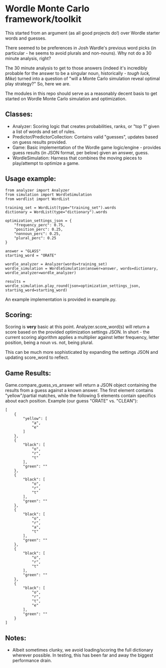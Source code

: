 # Wordle Monte Carlo framework/toolkit
This started from an argument (as all good projects do!) over Wordle starter words and guesses.

There seemed to be preferences in Josh Wardle's previous word picks (in particular - he seems to avoid plurals and non-nouns).  Why not do a 30 minute analysis, right?

The 30 minute analysis to get to those answers (indeed it's incredibly probable for the answer to be a singular noun, historically - *tough luck, Mike*) turned into a question of "will a Monte Carlo simulation reveal optimal play strategy?"  So, here we are.

The modules in this repo should serve as a reasonably decent basis to get started on Wordle Monte Carlo simulation and optimization.

## Classes:
- Analyzer: Scoring logic that creates probabilities, ranks, or "top 1" given a list of words and set of rules.
- Predictor/PredictorCollection: Contains valid "guesses", updates based on guess results provided.
- Game: Basic implementation of the Wordle game logic/engine - provides guess results (in JSON format, per below) given an answer, guess.
- WordleSimulation: Harness that combines the moving pieces to play/attempt to optimize a game.

## Usage example:
```
from analyzer import Analyzer
from simulation import WordleSimulation
from wordlist import WordList

training_set = WordList(type="training_set").words
dictionary = WordList(type="dictionary").words

optimization_settings_json = {
    "frequency_perc": 0.75,
    "position_perc": 0.25,
    "nonnoun_perc": 0.25,
    "plural_perc": 0.25
}

answer = "GLASS"
starting_word = "ORATE"

wordle_analyzer = Analyzer(words=training_set)
wordle_simulation = WordleSimulation(answer=answer, words=dictionary, wordle_analyzer=wordle_analyzer)

results = wordle_simulation.play_round(json=optimization_settings_json, starting_word=starting_word)
```

An example implementation is provided in example.py. 

## Scoring:
Scoring is **very** basic at this point.  Analyzer.score_word(s) will return a score based on the provided optimization settings JSON.  In short - the current scoring algorithm applies a multiplier against letter frequency, letter position, being a noun vs. not, being plural.

This can be much more sophisticated by expanding the settings JSON and updating score_word to reflect.

## Game Results:
Game.compare_guess_vs_answer will return a JSON object containing the results from a guess against a known answer.  The first element contains "yellow"/partial matches, while the following 5 elements contain specifics about each position.  Example (our guess "ORATE" vs. "CLEAN"):
```
[
    {
        "yellow": [
            "a",
            "e"
        ]
    },
    {
        "black": [
            "o",
            "r",
            "t"
        ],
        "green": ""
    },
    {
        "black": [
            "o",
            "r",
            "t"
        ],
        "green": ""
    },
    {
        "black": [
            "o",
            "r",
            "a",
            "t"
        ],
        "green": ""
    },
    {
        "black": [
            "o",
            "r",
            "t"
        ],
        "green": ""
    },
    {
        "black": [
            "o",
            "r",
            "t",
            "e"
        ],
        "green": ""
    }
]
```

## Notes:
- Albeit sometimes clunky, we avoid loading/scoring the full dictionary wherever possible.  In testing, this has been far and away the biggest performance drain.
